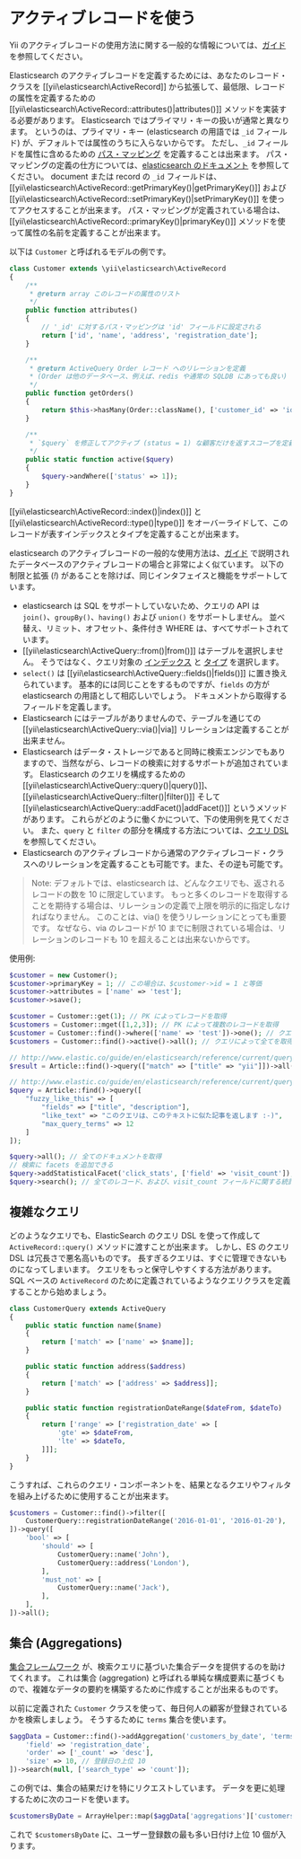 アクティブレコードを使う
========================

Yii のアクティブレコードの使用方法に関する一般的な情報については、[ガイド](https://github.com/yiisoft/yii2/blob/master/docs/guide-ja/db-active-record.md) を参照してください。

Elasticsearch のアクティブレコードを定義するためには、あなたのレコード・クラスを [[yii\elasticsearch\ActiveRecord]] から拡張して、最低限、レコードの属性を定義するための [[yii\elasticsearch\ActiveRecord::attributes()|attributes()]] メソッドを実装する必要があります。
Elasticsearch ではプライマリ・キーの扱いが通常と異なります。
というのは、プライマリ・キー (elasticsearch の用語では `_id` フィールド) が、デフォルトでは属性のうちに入らないからです。
ただし、`_id` フィールドを属性に含めるための [パス・マッピング](http://www.elastic.co/guide/en/elasticsearch/reference/current/mapping-id-field.html) を定義することは出来ます。
パス・マッピングの定義の仕方については、[elasticsearch のドキュメント](http://www.elastic.co/guide/en/elasticsearch/reference/current/mapping-id-field.html) を参照してください。
document または record の `_id` フィールドは、[[yii\elasticsearch\ActiveRecord::getPrimaryKey()|getPrimaryKey()]] および [[yii\elasticsearch\ActiveRecord::setPrimaryKey()|setPrimaryKey()]] を使ってアクセスすることが出来ます。
パス・マッピングが定義されている場合は、[[yii\elasticsearch\ActiveRecord::primaryKey()|primaryKey()]] メソッドを使って属性の名前を定義することが出来ます。

以下は `Customer` と呼ばれるモデルの例です。

```php
class Customer extends \yii\elasticsearch\ActiveRecord
{
    /**
     * @return array このレコードの属性のリスト
     */
    public function attributes()
    {
        // '_id' に対するパス・マッピングは 'id' フィールドに設定される
        return ['id', 'name', 'address', 'registration_date'];
    }

    /**
     * @return ActiveQuery Order レコード へのリレーションを定義
     * (Order は他のデータベース、例えば、redis や通常の SQLDB にあっても良い)
     */
    public function getOrders()
    {
        return $this->hasMany(Order::className(), ['customer_id' => 'id'])->orderBy('id');
    }

    /**
     * `$query` を修正してアクティブ (status = 1) な顧客だけを返すスコープを定義
     */
    public static function active($query)
    {
        $query->andWhere(['status' => 1]);
    }
}
```

[[yii\elasticsearch\ActiveRecord::index()|index()]] と [[yii\elasticsearch\ActiveRecord::type()|type()]] をオーバーライドして、このレコードが表すインデックスとタイプを定義することが出来ます。

elasticsearch のアクティブレコードの一般的な使用方法は、[ガイド](https://github.com/yiisoft/yii2/blob/master/docs/guide-ja/active-record.md) で説明されたデータベースのアクティブレコードの場合と非常によく似ています。
以下の制限と拡張 (*!*) があることを除けば、同じインタフェイスと機能をサポートしています。

- elasticsearch は SQL をサポートしていないため、クエリの API は `join()`、`groupBy()`、`having()` および `union()` をサポートしません。
  並べ替え、リミット、オフセット、条件付き WHERE は、すべてサポートされています。
- [[yii\elasticsearch\ActiveQuery::from()|from()]] はテーブルを選択しません。
  そうではなく、クエリ対象の [インデックス](http://www.elastic.co/guide/en/elasticsearch/reference/current/glossary.html#glossary-index) と [タイプ](http://www.elastic.co/guide/en/elasticsearch/reference/current/glossary.html#glossary-type) を選択します。
- `select()` は [[yii\elasticsearch\ActiveQuery::fields()|fields()]] に置き換えられています。
  基本的には同じことをするものですが、`fields` の方が elasticsearch の用語として相応しいでしょう。
  ドキュメントから取得するフィールドを定義します。
- Elasticsearch にはテーブルがありませんので、テーブルを通じての [[yii\elasticsearch\ActiveQuery::via()|via]] リレーションは定義することが出来ません。
- Elasticsearch はデータ・ストレージであると同時に検索エンジンでもありますので、当然ながら、レコードの検索に対するサポートが追加されています。
  Elasticsearch のクエリを構成するための [[yii\elasticsearch\ActiveQuery::query()|query()]]、[[yii\elasticsearch\ActiveQuery::filter()|filter()]] そして [[yii\elasticsearch\ActiveQuery::addFacet()|addFacet()]] というメソッドがあります。
  これらがどのように働くかについて、下の使用例を見てください。
  また、`query` と `filter` の部分を構成する方法については、[クエリ DSL](http://www.elastic.co/guide/en/elasticsearch/reference/current/query-dsl.html) を参照してください。
- Elasticsearch のアクティブレコードから通常のアクティブレコード・クラスへのリレーションを定義することも可能です。また、その逆も可能です。

> Note: デフォルトでは、elasticsearch は、どんなクエリでも、返されるレコードの数を 10 に限定しています。
> もっと多くのレコードを取得することを期待する場合は、リレーションの定義で上限を明示的に指定しなければなりません。
> このことは、via() を使うリレーションにとっても重要です。
> なぜなら、via のレコードが 10 までに制限されている場合は、リレーションのレコードも 10 を超えることは出来ないからです。


使用例:

```php
$customer = new Customer();
$customer->primaryKey = 1; // この場合は、$customer->id = 1 と等価
$customer->attributes = ['name' => 'test'];
$customer->save();

$customer = Customer::get(1); // PK によってレコードを取得
$customers = Customer::mget([1,2,3]); // PK によって複数のレコードを取得
$customer = Customer::find()->where(['name' => 'test'])->one(); // クエリによる取得。レコードを正しく取得するためにはこのフィールドにマッピングを構成する必要があることに注意。
$customers = Customer::find()->active()->all(); // クエリによって全てを取得 (`active` スコープを使って)

// http://www.elastic.co/guide/en/elasticsearch/reference/current/query-dsl-match-query.html
$result = Article::find()->query(["match" => ["title" => "yii"]])->all(); // articles whose title contains "yii"

// http://www.elastic.co/guide/en/elasticsearch/reference/current/query-dsl-flt-query.html
$query = Article::find()->query([
    "fuzzy_like_this" => [
        "fields" => ["title", "description"],
        "like_text" => "このクエリは、このテキストに似た記事を返します :-)",
        "max_query_terms" => 12
    ]
]);

$query->all(); // 全てのドキュメントを取得
// 検索に facets を追加できる
$query->addStatisticalFacet('click_stats', ['field' => 'visit_count']);
$query->search(); // 全てのレコード、および、visit_count フィールドに関する統計 (例えば、平均、合計、最小、最大など) を取得
```

## 複雑なクエリ

どのようなクエリでも、ElasticSearch のクエリ DSL を使って作成して `ActiveRecord::query()` メソッドに渡すことが出来ます。
しかし、ES のクエリ DSL は冗長さで悪名高いものです。
長すぎるクエリは、すぐに管理できないものになってしまいます。
クエリをもっと保守しやすくする方法があります。
SQL ベースの `ActiveRecord` のために定義されているようなクエリクラスを定義することから始めましょう。

```php
class CustomerQuery extends ActiveQuery
{
    public static function name($name)
    {
        return ['match' => ['name' => $name]];
    }

    public static function address($address)
    {
        return ['match' => ['address' => $address]];
    }

    public static function registrationDateRange($dateFrom, $dateTo)
    {
        return ['range' => ['registration_date' => [
            'gte' => $dateFrom,
            'lte' => $dateTo,
        ]]];
    }
}

```

こうすれば、これらのクエリ・コンポーネントを、結果となるクエリやフィルタを組み上げるために使用することが出来ます。

```php
$customers = Customer::find()->filter([
    CustomerQuery::registrationDateRange('2016-01-01', '2016-01-20'),
])->query([
    'bool' => [
        'should' => [
            CustomerQuery::name('John'),
            CustomerQuery::address('London'),
        ],
        'must_not' => [
            CustomerQuery::name('Jack'),
        ],
    ],
])->all();
```

## 集合 (Aggregations)

[集合フレームワーク](https://www.elastic.co/guide/en/elasticsearch/reference/current/search-aggregations.html) が、検索クエリに基づいた集合データを提供するのを助けてくれます。
これは集合 (aggregation) と呼ばれる単純な構成要素に基づくもので、複雑なデータの要約を構築するために作成することが出来るものです。

以前に定義された `Customer` クラスを使って、毎日何人の顧客が登録されているかを検索しましょう。
そうするために `terms` 集合を使います。


```php
$aggData = Customer::find()->addAggregation('customers_by_date', 'terms', [
    'field' => 'registration_date',
    'order' => ['_count' => 'desc'],
    'size' => 10, // 登録日の上位 10
])->search(null, ['search_type' => 'count']);

```                    

この例では、集合の結果だけを特にリクエストしています。
データを更に処理するために次のコードを使います。

```php
$customersByDate = ArrayHelper::map($aggData['aggregations']['customers_by_date']['buckets'], 'key', 'doc_count');
```

これで `$customersByDate` に、ユーザー登録数の最も多い日付け上位 10 個が入ります。

